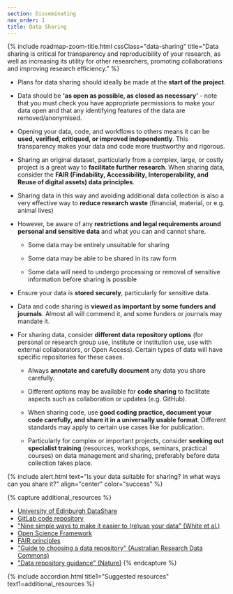 ```yaml
---
section: Disseminating
nav_order: 1
title: Data Sharing
---
```


{% include roadmap-zoom-title.html cssClass="data-sharing" title="Data sharing is critical for transparency and reproducibility of your research, as well as increasing its utility for other researchers, promoting collaborations and improving research efficiency." %}

  - Plans for data sharing should ideally be made at the **start of the project**. 

  - Data should be **'as open as possible, as closed as necessary’** - note that you must check you have appropriate permissions to make your data open and that any identifying features of the data are removed/anonymised. 

  - Opening your data, code, and workflows to others means it can be **used, verified, critiqued, or improved independently**. This transparency makes your data and code more trustworthy and rigorous.  

  - Sharing an original dataset, particularly from a complex, large, or costly project is a great way to **facilitate further research**. When sharing data, consider the **FAIR (Findability, Accessibility, Interoperability, and Reuse of digital assets) data principles**.  

  - Sharing data in this way and avoiding additional data collection is also a very effective way to **reduce research waste** (financial, material, or e.g. animal lives) 

  - However, be aware of any **restrictions and legal requirements around personal and sensitive data** and what you can and cannot share.  

    - Some data may be entirely unsuitable for sharing 

    - Some data may be able to be shared in its raw form 

    - Some data will need to undergo processing or removal of sensitive information before sharing is possible 

  - Ensure your data is **stored securely**, particularly for sensitive data. 

  - Data and code sharing is **viewed as important by some funders and journals**. Almost all will commend it, and some funders or journals may mandate it.  

- For sharing data, consider **different data repository options** (for personal or research group use, institute or institution use, use with external collaborators, or Open Access). Certain types of data  will have specific repositories for these cases.  

  - Always **annotate and carefully document** any data you share carefully.  

  - Different options may be available for **code sharing** to facilitate aspects such as collaboration or updates (e.g. GitHub). 

  - When sharing code, use **good coding practice, document your code carefully, and share it in a universally usable format**. Different standards may apply to certain use cases like for publication.  

  - Particularly for complex or important projects, consider **seeking out specialist training** (resources, workshops, seminars, practical courses) on data management and sharing, preferably before data collection takes place.  

 
{% include alert.html text="Is your data suitable for sharing? In what ways can you share it?" align="center" color="success" %}

{% capture additional_resources %}
- [University of Edinburgh DataShare](https://datashare.ed.ac.uk/)
- [GitLab code repository](https://docs.gitlab.com/ee/user/project/repository/)
- ["Nine simple ways to make it easier to (re)use your data" (White et al.)](https://peerj.com/preprints/7v1/)
- [Open Science Framework](http://osf.io/)
- [FAIR principles](https://www.go-fair.org/fair-principles/)
- ["Guide to choosing a data repository" (Australian Research Data Commons)](https://ardc.edu.au/resource/guide-to-choosing-a-data-repository/)
- ["Data repository guidance" (Nature)](https://www.nature.com/sdata/policies/repositories)
{% endcapture %}

{% include accordion.html title1="Suggested resources" text1=additional_resources %}
